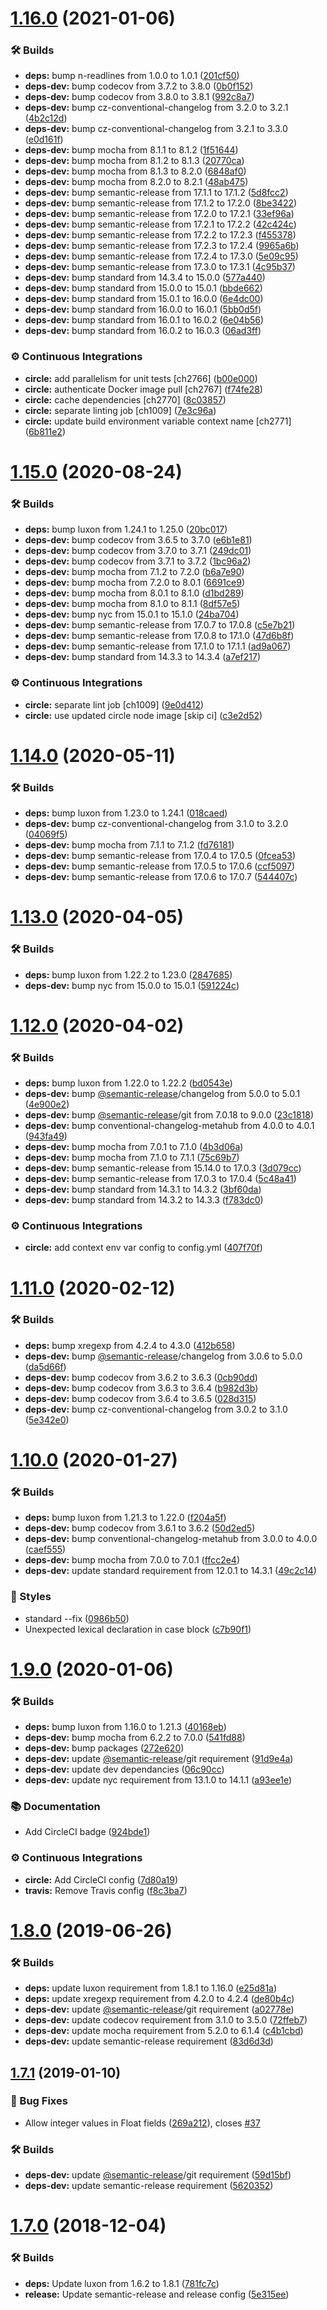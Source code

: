 # [1.16.0](https://github.com/wmfs/j2119/compare/v1.15.0...v1.16.0) (2021-01-06)


### 🛠 Builds

* **deps:** bump n-readlines from 1.0.0 to 1.0.1 ([201cf50](https://github.com/wmfs/j2119/commit/201cf50a613f1d4bb80a5ae32365bb51be68442c))
* **deps-dev:** bump codecov from 3.7.2 to 3.8.0 ([0b0f152](https://github.com/wmfs/j2119/commit/0b0f152762d4c7741fd6ab1762c30bb91c0a0621))
* **deps-dev:** bump codecov from 3.8.0 to 3.8.1 ([992c8a7](https://github.com/wmfs/j2119/commit/992c8a7544413d6b489b1cdf353fbe2afd97aa57))
* **deps-dev:** bump cz-conventional-changelog from 3.2.0 to 3.2.1 ([4b2c12d](https://github.com/wmfs/j2119/commit/4b2c12d14e7276c27bb9b15db9346e34c9cc8499))
* **deps-dev:** bump cz-conventional-changelog from 3.2.1 to 3.3.0 ([e0d161f](https://github.com/wmfs/j2119/commit/e0d161fde1099ce744d2a0e23a6706ab679c97e9))
* **deps-dev:** bump mocha from 8.1.1 to 8.1.2 ([1f51644](https://github.com/wmfs/j2119/commit/1f51644b6ef6f3d0757f1b325b2ba9addea450b7))
* **deps-dev:** bump mocha from 8.1.2 to 8.1.3 ([20770ca](https://github.com/wmfs/j2119/commit/20770cac1012b8c825d6de018e9f153f18d12ce0))
* **deps-dev:** bump mocha from 8.1.3 to 8.2.0 ([6848af0](https://github.com/wmfs/j2119/commit/6848af023ceaf01161ddad90080d7b37cd6ebc3c))
* **deps-dev:** bump mocha from 8.2.0 to 8.2.1 ([48ab475](https://github.com/wmfs/j2119/commit/48ab475a728f94a7aaf2cd62ec1712ef27653ba0))
* **deps-dev:** bump semantic-release from 17.1.1 to 17.1.2 ([5d8fcc2](https://github.com/wmfs/j2119/commit/5d8fcc2711c61e20d41b8be05558a64f8a83d233))
* **deps-dev:** bump semantic-release from 17.1.2 to 17.2.0 ([8be3422](https://github.com/wmfs/j2119/commit/8be3422cb1a88e9f8ea4cf149fcfb551ab1edd19))
* **deps-dev:** bump semantic-release from 17.2.0 to 17.2.1 ([33ef96a](https://github.com/wmfs/j2119/commit/33ef96af25cedfaecb1cfefcd46799db85239e62))
* **deps-dev:** bump semantic-release from 17.2.1 to 17.2.2 ([42c424c](https://github.com/wmfs/j2119/commit/42c424c537e85ed444cf355311711db9a8210c20))
* **deps-dev:** bump semantic-release from 17.2.2 to 17.2.3 ([f455378](https://github.com/wmfs/j2119/commit/f455378646c80ec10b0aa81ed2451fc75d038755))
* **deps-dev:** bump semantic-release from 17.2.3 to 17.2.4 ([9965a6b](https://github.com/wmfs/j2119/commit/9965a6b0b2eaa787fb3b6c77c072eccc52b72fa4))
* **deps-dev:** bump semantic-release from 17.2.4 to 17.3.0 ([5e09c95](https://github.com/wmfs/j2119/commit/5e09c954cbfb4a7ff045e5b7d333cc432edccea7))
* **deps-dev:** bump semantic-release from 17.3.0 to 17.3.1 ([4c95b37](https://github.com/wmfs/j2119/commit/4c95b37a5e8f82a549d28b91b38cbebb38b4f225))
* **deps-dev:** bump standard from 14.3.4 to 15.0.0 ([577a440](https://github.com/wmfs/j2119/commit/577a440b2a43731993b97b5a595e8bd6e18f8a81))
* **deps-dev:** bump standard from 15.0.0 to 15.0.1 ([bbde662](https://github.com/wmfs/j2119/commit/bbde662754fbdf314fe53e9b474fcfbaadd8d248))
* **deps-dev:** bump standard from 15.0.1 to 16.0.0 ([6e4dc00](https://github.com/wmfs/j2119/commit/6e4dc00efb0f195a6029239cad47762c4b2a1857))
* **deps-dev:** bump standard from 16.0.0 to 16.0.1 ([5bb0d5f](https://github.com/wmfs/j2119/commit/5bb0d5f59f286ad27d5b22b2a9eec3cd6376957a))
* **deps-dev:** bump standard from 16.0.1 to 16.0.2 ([6e04b56](https://github.com/wmfs/j2119/commit/6e04b569539972ff956944e5c56f9d4ac90a8061))
* **deps-dev:** bump standard from 16.0.2 to 16.0.3 ([06ad3ff](https://github.com/wmfs/j2119/commit/06ad3ff72b9f202b7df212096b0c151a486cd9f2))


### ⚙️ Continuous Integrations

* **circle:** add parallelism for unit tests [ch2766] ([b00e000](https://github.com/wmfs/j2119/commit/b00e000c83a927f2595fd163a93a51a365ef7b99))
* **circle:** authenticate Docker image pull [ch2767] ([f74fe28](https://github.com/wmfs/j2119/commit/f74fe2893a843fa07ed572846b496f55fb250047))
* **circle:** cache dependencies [ch2770] ([8c03857](https://github.com/wmfs/j2119/commit/8c038576d84f0a8740a2613b36aff5eb31b4c75d))
* **circle:** separate linting job [ch1009] ([7e3c96a](https://github.com/wmfs/j2119/commit/7e3c96a29a78a25c3517b40aa9acbc05bf07d757))
* **circle:** update build environment variable context name [ch2771] ([6b811e2](https://github.com/wmfs/j2119/commit/6b811e266846a1a6910640eea0ab14a26a5e8bd0))

# [1.15.0](https://github.com/wmfs/j2119/compare/v1.14.0...v1.15.0) (2020-08-24)


### 🛠 Builds

* **deps:** bump luxon from 1.24.1 to 1.25.0 ([20bc017](https://github.com/wmfs/j2119/commit/20bc017891723320a2dd46e404f816fd33ab32ba))
* **deps-dev:** bump codecov from 3.6.5 to 3.7.0 ([e6b1e81](https://github.com/wmfs/j2119/commit/e6b1e8199a3cfec51c6a04f3afaca5b9caeb992a))
* **deps-dev:** bump codecov from 3.7.0 to 3.7.1 ([249dc01](https://github.com/wmfs/j2119/commit/249dc018d564b22f745f96cd9ed4174603245dc4))
* **deps-dev:** bump codecov from 3.7.1 to 3.7.2 ([1bc96a2](https://github.com/wmfs/j2119/commit/1bc96a290efff59b35dfc2729c43aae405f472ea))
* **deps-dev:** bump mocha from 7.1.2 to 7.2.0 ([b6a7e90](https://github.com/wmfs/j2119/commit/b6a7e90d49e3452c6cd1c8d59c7acb1116edbf4d))
* **deps-dev:** bump mocha from 7.2.0 to 8.0.1 ([6691ce9](https://github.com/wmfs/j2119/commit/6691ce9631fbe1a021e725371628aed91be9deb9))
* **deps-dev:** bump mocha from 8.0.1 to 8.1.0 ([d1bd289](https://github.com/wmfs/j2119/commit/d1bd28972b33ec01cfec8be09e591cd3bc7ac450))
* **deps-dev:** bump mocha from 8.1.0 to 8.1.1 ([8df57e5](https://github.com/wmfs/j2119/commit/8df57e5e81969b4c4072e94848802972afb8e686))
* **deps-dev:** bump nyc from 15.0.1 to 15.1.0 ([24ba704](https://github.com/wmfs/j2119/commit/24ba704230402528786a29680701ba8a55d5aa58))
* **deps-dev:** bump semantic-release from 17.0.7 to 17.0.8 ([c5e7b21](https://github.com/wmfs/j2119/commit/c5e7b2183f1b1d42bea71a41a4c5650d25e0ac50))
* **deps-dev:** bump semantic-release from 17.0.8 to 17.1.0 ([47d6b8f](https://github.com/wmfs/j2119/commit/47d6b8f4c030bf300f090908d9cd54213f63a669))
* **deps-dev:** bump semantic-release from 17.1.0 to 17.1.1 ([ad9a067](https://github.com/wmfs/j2119/commit/ad9a06743257f47c37a94f4e03b5bf9ec0a07edc))
* **deps-dev:** bump standard from 14.3.3 to 14.3.4 ([a7ef217](https://github.com/wmfs/j2119/commit/a7ef21776385bf28529b40fdc852477f02a21480))


### ⚙️ Continuous Integrations

* **circle:** separate lint job [ch1009] ([9e0d412](https://github.com/wmfs/j2119/commit/9e0d412a53294a27b53f21118827c2357578888b))
* **circle:** use updated circle node image [skip ci] ([c3e2d52](https://github.com/wmfs/j2119/commit/c3e2d52f134b94cc09fbef7affe799dc0ff5029c))

# [1.14.0](https://github.com/wmfs/j2119/compare/v1.13.0...v1.14.0) (2020-05-11)


### 🛠 Builds

* **deps:** bump luxon from 1.23.0 to 1.24.1 ([018caed](https://github.com/wmfs/j2119/commit/018caeda80497d5c882f88da50be23e0365e332e))
* **deps-dev:** bump cz-conventional-changelog from 3.1.0 to 3.2.0 ([04069f5](https://github.com/wmfs/j2119/commit/04069f50826743eaaf7fe7217469972d09aea239))
* **deps-dev:** bump mocha from 7.1.1 to 7.1.2 ([fd76181](https://github.com/wmfs/j2119/commit/fd76181edd78b7dd77a04b4be45cf10960341fdd))
* **deps-dev:** bump semantic-release from 17.0.4 to 17.0.5 ([0fcea53](https://github.com/wmfs/j2119/commit/0fcea536ca54dd94c305faa03f191220defafc10))
* **deps-dev:** bump semantic-release from 17.0.5 to 17.0.6 ([ccf5097](https://github.com/wmfs/j2119/commit/ccf50970a261016535ab85aa4df93d13bb3a8eed))
* **deps-dev:** bump semantic-release from 17.0.6 to 17.0.7 ([544407c](https://github.com/wmfs/j2119/commit/544407c2dcb3d068147ab0f6526cbf79032c1e89))

# [1.13.0](https://github.com/wmfs/j2119/compare/v1.12.0...v1.13.0) (2020-04-05)


### 🛠 Builds

* **deps:** bump luxon from 1.22.2 to 1.23.0 ([2847685](https://github.com/wmfs/j2119/commit/28476851d1c19119bf50853f59fe30e7b5b955b8))
* **deps-dev:** bump nyc from 15.0.0 to 15.0.1 ([591224c](https://github.com/wmfs/j2119/commit/591224c07ae1ae7219e401bb1d4259c96db0fda4))

# [1.12.0](https://github.com/wmfs/j2119/compare/v1.11.0...v1.12.0) (2020-04-02)


### 🛠 Builds

* **deps:** bump luxon from 1.22.0 to 1.22.2 ([bd0543e](https://github.com/wmfs/j2119/commit/bd0543e2c80c52893537444f8291f31cc7805ea8))
* **deps-dev:** bump [@semantic-release](https://github.com/semantic-release)/changelog from 5.0.0 to 5.0.1 ([4e900e2](https://github.com/wmfs/j2119/commit/4e900e264a1a782eed9a4675a9ce57cdaf3a1f94))
* **deps-dev:** bump [@semantic-release](https://github.com/semantic-release)/git from 7.0.18 to 9.0.0 ([23c1818](https://github.com/wmfs/j2119/commit/23c18182e82deb3638dcbe496f4486123186d7f1))
* **deps-dev:** bump conventional-changelog-metahub from 4.0.0 to 4.0.1 ([943fa49](https://github.com/wmfs/j2119/commit/943fa49f738e27baed7a47f23305498d6931afc1))
* **deps-dev:** bump mocha from 7.0.1 to 7.1.0 ([4b3d06a](https://github.com/wmfs/j2119/commit/4b3d06abda3cde34430cacae2a90aff100235a2e))
* **deps-dev:** bump mocha from 7.1.0 to 7.1.1 ([75c69b7](https://github.com/wmfs/j2119/commit/75c69b7cbbce1e13bf2df6378edcd93516cd1224))
* **deps-dev:** bump semantic-release from 15.14.0 to 17.0.3 ([3d079cc](https://github.com/wmfs/j2119/commit/3d079cc8cb617ddff636b0fa110a3b9ec4366acd))
* **deps-dev:** bump semantic-release from 17.0.3 to 17.0.4 ([5c48a41](https://github.com/wmfs/j2119/commit/5c48a419f4a6e85a5926a797c293610032db22ba))
* **deps-dev:** bump standard from 14.3.1 to 14.3.2 ([3bf60da](https://github.com/wmfs/j2119/commit/3bf60da430874fe1243ec1d1687b2935bda50600))
* **deps-dev:** bump standard from 14.3.2 to 14.3.3 ([f783dc0](https://github.com/wmfs/j2119/commit/f783dc099ed8df5238e33630ed2c356e74564909))


### ⚙️ Continuous Integrations

* **circle:** add context env var config to config.yml ([407f70f](https://github.com/wmfs/j2119/commit/407f70f85291e177eb66189b5d63b16c2f2ef47f))

# [1.11.0](https://github.com/wmfs/j2119/compare/v1.10.0...v1.11.0) (2020-02-12)


### 🛠 Builds

* **deps:** bump xregexp from 4.2.4 to 4.3.0 ([412b658](https://github.com/wmfs/j2119/commit/412b65868895c722d008650bd8fa4c55f7549fc4))
* **deps-dev:** bump [@semantic-release](https://github.com/semantic-release)/changelog from 3.0.6 to 5.0.0 ([da5d66f](https://github.com/wmfs/j2119/commit/da5d66f7781f6e55a34da045cc894e4dae36a774))
* **deps-dev:** bump codecov from 3.6.2 to 3.6.3 ([0cb90dd](https://github.com/wmfs/j2119/commit/0cb90ddd7c74ddae17391157b3455b0872128aae))
* **deps-dev:** bump codecov from 3.6.3 to 3.6.4 ([b982d3b](https://github.com/wmfs/j2119/commit/b982d3b4df252415c7a84e534b25fac5a69894a1))
* **deps-dev:** bump codecov from 3.6.4 to 3.6.5 ([028d315](https://github.com/wmfs/j2119/commit/028d315d742f7feb77a94e7bc0a23b243718355a))
* **deps-dev:** bump cz-conventional-changelog from 3.0.2 to 3.1.0 ([5e342e0](https://github.com/wmfs/j2119/commit/5e342e084171b377def9f8c6668c23a782652b55))

# [1.10.0](https://github.com/wmfs/j2119/compare/v1.9.0...v1.10.0) (2020-01-27)


### 🛠 Builds

* **deps:** bump luxon from 1.21.3 to 1.22.0 ([f204a5f](https://github.com/wmfs/j2119/commit/f204a5f0292ce59fc1df91da383b81b0d8f09371))
* **deps-dev:** bump codecov from 3.6.1 to 3.6.2 ([50d2ed5](https://github.com/wmfs/j2119/commit/50d2ed51f3fb14e5518a26a555c44767c9a2bbca))
* **deps-dev:** bump conventional-changelog-metahub from 3.0.0 to 4.0.0 ([caef555](https://github.com/wmfs/j2119/commit/caef55521c0faa9c802cedd119d62bd622957484))
* **deps-dev:** bump mocha from 7.0.0 to 7.0.1 ([ffcc2e4](https://github.com/wmfs/j2119/commit/ffcc2e48ed455fad04cd2f990f514c4ebf33c945))
* **deps-dev:** update standard requirement from 12.0.1 to 14.3.1 ([49c2c14](https://github.com/wmfs/j2119/commit/49c2c1416a0da64f59e952610f464319eb2ddb4e))


### 💎 Styles

* standard --fix ([0986b50](https://github.com/wmfs/j2119/commit/0986b50048a82decedc7894d72581fd4d6752634))
* Unexpected lexical declaration in case block ([c7b90f1](https://github.com/wmfs/j2119/commit/c7b90f19dd1bffb6a7a172aa5de2b22b64f7a720))

# [1.9.0](https://github.com/wmfs/j2119/compare/v1.8.0...v1.9.0) (2020-01-06)


### 🛠 Builds

* **deps:** bump luxon from 1.16.0 to 1.21.3 ([40168eb](https://github.com/wmfs/j2119/commit/40168ebadf15c0bffc2e66c5a5457056365ec0fc))
* **deps-dev:** bump mocha from 6.2.2 to 7.0.0 ([541fd88](https://github.com/wmfs/j2119/commit/541fd8883ea7642731c9aa8c037b8db2216f6918))
* **deps-dev:** bump packages ([272e620](https://github.com/wmfs/j2119/commit/272e62043a7e5483d67a1e5e236ea312063997da))
* **deps-dev:** update [@semantic-release](https://github.com/semantic-release)/git requirement ([91d9e4a](https://github.com/wmfs/j2119/commit/91d9e4a1db3810065f06aba297f99d9002c5554b))
* **deps-dev:** update dev dependancies ([06c90cc](https://github.com/wmfs/j2119/commit/06c90cc0881958c124e899a08558816c53b141e2))
* **deps-dev:** update nyc requirement from 13.1.0 to 14.1.1 ([a93ee1e](https://github.com/wmfs/j2119/commit/a93ee1e16c8eb621fbbebbdedbe04d60da578114))


### 📚 Documentation

* Add CircleCI badge ([924bde1](https://github.com/wmfs/j2119/commit/924bde1d396daefb75c99d9b378bba89bd197f8b))


### ⚙️ Continuous Integrations

* **circle:** Add CircleCI config ([7d80a19](https://github.com/wmfs/j2119/commit/7d80a1926006142beb158a06b4ba8e93714d1278))
* **travis:** Remove Travis config ([f8c3ba7](https://github.com/wmfs/j2119/commit/f8c3ba71de07bd477c196b43961b5b92e94e5f61))

# [1.8.0](https://github.com/wmfs/j2119/compare/v1.7.1...v1.8.0) (2019-06-26)


### 🛠 Builds

* **deps:** update luxon requirement from 1.8.1 to 1.16.0 ([e25d81a](https://github.com/wmfs/j2119/commit/e25d81a))
* **deps:** update xregexp requirement from 4.2.0 to 4.2.4 ([de80b4c](https://github.com/wmfs/j2119/commit/de80b4c))
* **deps-dev:** update [@semantic-release](https://github.com/semantic-release)/git requirement ([a02778e](https://github.com/wmfs/j2119/commit/a02778e))
* **deps-dev:** update codecov requirement from 3.1.0 to 3.5.0 ([72ffeb7](https://github.com/wmfs/j2119/commit/72ffeb7))
* **deps-dev:** update mocha requirement from 5.2.0 to 6.1.4 ([c4b1cbd](https://github.com/wmfs/j2119/commit/c4b1cbd))
* **deps-dev:** update semantic-release requirement ([83d6d3d](https://github.com/wmfs/j2119/commit/83d6d3d))

## [1.7.1](https://github.com/wmfs/j2119/compare/v1.7.0...v1.7.1) (2019-01-10)


### 🐛 Bug Fixes

* Allow integer values in Float fields ([269a212](https://github.com/wmfs/j2119/commit/269a212)), closes [#37](https://github.com/wmfs/j2119/issues/37)


### 🛠 Builds

* **deps-dev:** update [@semantic-release](https://github.com/semantic-release)/git requirement ([59d15bf](https://github.com/wmfs/j2119/commit/59d15bf))
* **deps-dev:** update semantic-release requirement ([5620352](https://github.com/wmfs/j2119/commit/5620352))

# [1.7.0](https://github.com/wmfs/j2119/compare/v1.6.4...v1.7.0) (2018-12-04)


### 🛠 Builds

* **deps:** Update luxon from 1.6.2 to 1.8.1 ([781fc7c](https://github.com/wmfs/j2119/commit/781fc7c))
* **release:** Update semantic-release and release config ([5e315ee](https://github.com/wmfs/j2119/commit/5e315ee))
